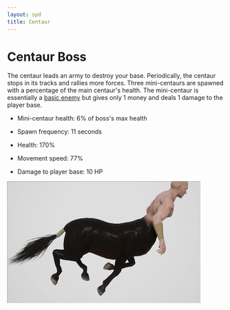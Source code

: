 ```yaml
---
layout: spd
title: Centaur
---
```


# Centaur Boss

The centaur leads an army to destroy your base. Periodically, the centaur stops in its tracks and rallies more forces. Three mini-centaurs are spawned with a percentage of the main centaur's health. The mini-centaur is essentially a [basic enemy](/spd/enemy/peasant) but gives only 1 money and deals 1 damage to the player base.

* Mini-centaur health: 6% of boss's max health

* Spawn frequency: 11 seconds

* Health: 170%

* Movement speed: 77%

* Damage to player base: 10 HP

<img src="/assets/images/spd/enemy-centaur.gif" width="449" height="283">
